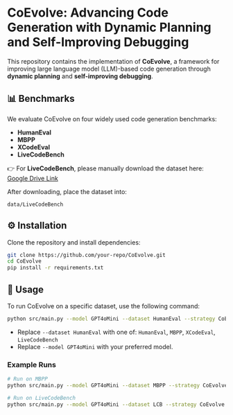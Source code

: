 # CoEvolve: Advancing Code Generation with Dynamic Planning and Self-Improving Debugging

This repository contains the implementation of **CoEvolve**, a framework for improving large language model (LLM)-based code generation through **dynamic planning** and **self-improving debugging**.

## 📊 Benchmarks

We evaluate CoEvolve on four widely used code generation benchmarks:

* **HumanEval**
* **MBPP**
* **XCodeEval**
* **LiveCodeBench**

👉 For **LiveCodeBench**, please manually download the dataset here:
[Google Drive Link](https://drive.google.com/file/d/1xERT1VobqrXLQ64tIXIg5FdYFiOyOIRW/view?usp=sharing)

After downloading, place the dataset into:

```
data/LiveCodeBench
```

## ⚙️ Installation

Clone the repository and install dependencies:

```bash
git clone https://github.com/your-repo/CoEvolve.git
cd CoEvolve
pip install -r requirements.txt
```

## 🚀 Usage

To run CoEvolve on a specific dataset, use the following command:

```bash
python src/main.py --model GPT4oMini --dataset HumanEval --strategy CoEvolve
```

* Replace `--dataset HumanEval` with one of:
  `HumanEval`, `MBPP`, `XCodeEval`, `LiveCodeBench`
* Replace `--model GPT4oMini` with your preferred model.

### Example Runs

```bash
# Run on MBPP
python src/main.py --model GPT4oMini --dataset MBPP --strategy CoEvolve

# Run on LiveCodeBench
python src/main.py --model GPT4oMini --dataset LCB --strategy CoEvolve
```
